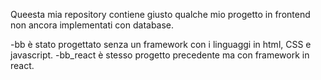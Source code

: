 Queesta mia repository contiene giusto qualche mio progetto in frontend non ancora implementati con database.

-bb è stato progettato senza un framework con i linguaggi in html, CSS e javascript.
-bb_react è stesso progetto precedente ma con framework in react.
